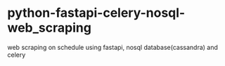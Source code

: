 # python-fastapi-celery-nosql-web_scraping
web scraping on schedule using fastapi, nosql database(cassandra) and celery
